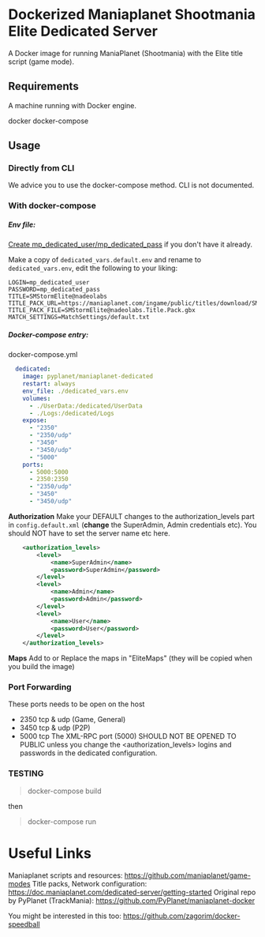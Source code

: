 # Dockerized Maniaplanet Shootmania Elite Dedicated Server
A  Docker image for running ManiaPlanet (Shootmania) with the Elite title script (game mode).
## Requirements
A machine running with Docker engine.

docker
docker-compose

## Usage

### Directly from CLI

We advice you to use the docker-compose method. CLI is not documented.

### With docker-compose

##### **Env file:**
[Create mp_dedicated_user/mp_dedicated_pass](https://www.maniaplanet.com/account/dedicated-servers) if you don't have it already.

Make a copy of `dedicated_vars.default.env` and rename to `dedicated_vars.env`, edit the following to your liking:
```
LOGIN=mp_dedicated_user
PASSWORD=mp_dedicated_pass
TITLE=SMStormElite@nadeolabs
TITLE_PACK_URL=https://maniaplanet.com/ingame/public/titles/download/SMStormElite@nadeolabs.Title.Pack.gbx
TITLE_PACK_FILE=SMStormElite@nadeolabs.Title.Pack.gbx
MATCH_SETTINGS=MatchSettings/default.txt
```

##### **Docker-compose entry:**
docker-compose.yml
```yml
  dedicated:
    image: pyplanet/maniaplanet-dedicated
    restart: always
    env_file: ./dedicated_vars.env
    volumes:
      - ./UserData:/dedicated/UserData
      - ./Logs:/dedicated/Logs
    expose:
      - "2350"
      - "2350/udp"
      - "3450"
      - "3450/udp"
      - "5000"
    ports:
      - 5000:5000
      - 2350:2350
      - "2350/udp"
      - "3450"
      - "3450/udp"
```

**Authorization**
Make your DEFAULT changes to the authorization_levels part in `config.default.xml` (**change** the SuperAdmin, Admin credentials etc). 
You should NOT have to set the server name etc here.
```xml
    <authorization_levels>
        <level>
            <name>SuperAdmin</name>
            <password>SuperAdmin</password>
        </level>
        <level>
            <name>Admin</name>
            <password>Admin</password>
        </level>
        <level>
            <name>User</name>
            <password>User</password>
        </level>
    </authorization_levels>
```

**Maps**
Add to or Replace the maps in "EliteMaps" (they will be copied when you build the image)

### Port Forwarding 
These ports needs to be open on the host
- 2350 tcp & udp (Game, General)
- 3450 tcp & udp (P2P)
- 5000 tcp
The XML-RPC port (5000) SHOULD NOT BE OPENED TO PUBLIC unless you change the <authorization_levels> logins and passwords in the dedicated configuration.

### TESTING
> docker-compose build

then

> docker-compose run


# Useful Links
Maniaplanet scripts and resources: https://github.com/maniaplanet/game-modes
Title packs, Network configuration: https://doc.maniaplanet.com/dedicated-server/getting-started
Original repo by PyPlanet (TrackMania): https://github.com/PyPlanet/maniaplanet-docker

You might be interested in this too: https://github.com/zagorim/docker-speedball
